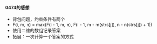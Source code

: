 #### 0474的感想

- 背包问题，约束条件有两个
-  F(i, m, n) = max(F(i - 1, m, n), F(i - 1, m - m(strs\[j\]), n - n(strs\[j\]) + 1))
- 使用二维的数组记录答案
- 拓展：一次计算一个答案的方式

